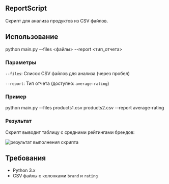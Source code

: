ReportScript
-------------

Скрипт для анализа продуктов из CSV файлов.


Использование
-------------

python main.py \--files <файлы\> \--report <тип\_отчета\>


### Параметры

`--files`: Список CSV файлов для анализа (через пробел)

`--report`: Тип отчета (доступно: `average-rating`)

### Пример

python main.py \--files products1.csv products2.csv \--report average-rating

### Результат

Скрипт выводит таблицу с средними рейтингами брендов:

![результат выполнения скрипта](https://github.com/user-attachments/assets/a16cecf0-a05d-41d9-8b2c-f3d96bfefea8)



Требования
----------

*   Python 3.x
*   CSV файлы с колонками `brand` и `rating`
